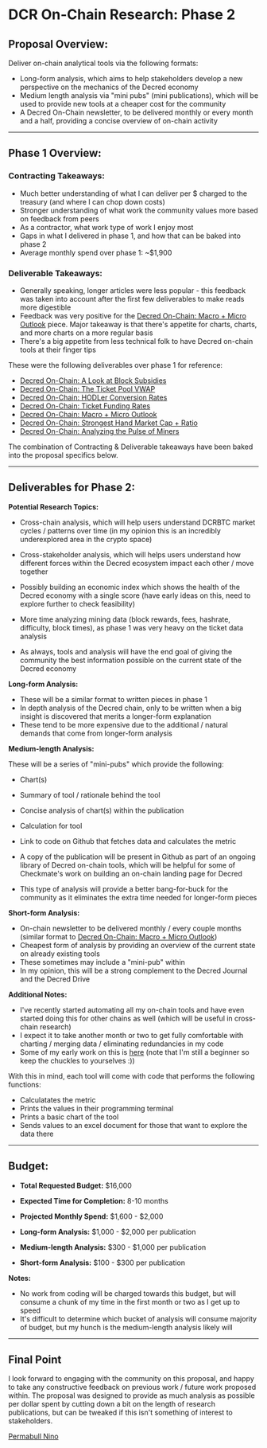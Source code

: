 # DCR On-Chain Research: Phase 2

## Proposal Overview:

Deliver on-chain analytical tools via the following formats:

- Long-form analysis, which aims to help stakeholders develop a new perspective on the mechanics of the Decred economy
- Medium length analysis via "mini pubs" (mini publications), which will be used to provide new tools at a cheaper cost for the community
- A Decred On-Chain newsletter, to be delivered monthly or every month and a half, providing a concise overview of on-chain activity

---

## Phase 1 Overview:

### Contracting Takeaways:

- Much better understanding of what I can deliver per $ charged to the treasury (and where I can chop down costs)
- Stronger understanding of what work the community values more based on feedback from peers
- As a contractor, what work type of work I enjoy most
- Gaps in what I delivered in phase 1, and how that can be baked into phase 2 
- Average monthly spend over phase 1: ~$1,900

### Deliverable Takeaways:

- Generally speaking, longer articles were less popular - this feedback was taken into account after the first few deliverables to make reads more digestible
- Feedback was very positive for the [Decred On-Chain: Macro + Micro Outlook](https://medium.com/@permabullnino/decred-on-chain-macro-micro-outlook-12a26930623e) piece. Major takeaway is that there's appetite for charts, charts, and more charts on a more regular basis
- There's a big appetite from less technical folk to have Decred on-chain tools at their finger tips

These were the following deliverables over phase 1 for reference:

- [Decred On-Chain: A Look at Block Subsidies](https://medium.com/@permabullnino/decred-on-chain-a-look-at-block-subsidies-6f5180932c9b)
- [Decred On-Chain: The Ticket Pool VWAP](https://medium.com/@permabullnino/decred-on-chain-the-ticket-pool-vwap-d0a3d1c42a3)
- [Decred On-Chain: HODLer Conversion Rates](https://medium.com/@permabullnino/decred-on-chain-hodler-conversion-rates-87e16a4c78cd)
- [Decred On-Chain: Ticket Funding Rates](https://medium.com/@permabullnino/decred-on-chain-ticket-funding-rates-4e7233c7b64f)
- [Decred On-Chain: Macro + Micro Outlook](https://medium.com/@permabullnino/decred-on-chain-macro-micro-outlook-12a26930623e)
- [Decred On-Chain: Strongest Hand Market Cap + Ratio](https://medium.com/@permabullnino/decred-on-chain-strongest-hand-market-cap-ratio-146d6854e1d6)
- [Decred On-Chain: Analyzing the Pulse of Miners](https://github.com/permabullnino/nino_on_chain/blob/master/RESEARCH/BLK_TIMES.md)

The combination of Contracting & Deliverable takeaways have been baked into the proposal specifics below.

---

## Deliverables for Phase 2:

**Potential Research Topics:**

- Cross-chain analysis, which will help users understand DCRBTC market cycles / patterns over time (in my opinion this is an incredibly underexplored area in the crypto space)
- Cross-stakeholder analysis, which will helps users understand how different forces within the Decred ecosystem impact each other / move together
- Possibly building an economic index which shows the health of the Decred economy with a single score (have early ideas on this, need to explore further to check feasibility)
- More time analyzing mining data (block rewards, fees, hashrate, difficulty, block times), as phase 1 was very heavy on the ticket data analysis

- As always, tools and analysis will have the end goal of giving the community the best information possible on the current state of the Decred economy

**Long-form Analysis:**

- These will be a similar format to written pieces in phase 1
- In depth analysis of the Decred chain, only to be written when a big insight is discovered that merits a longer-form explanation
- These tend to be more expensive due to the additional / natural demands that come from longer-form analysis

**Medium-length Analysis:**

These will be a series of "mini-pubs" which provide the following:
- Chart(s)
- Summary of tool / rationale behind the tool
- Concise analysis of chart(s) within the publication
- Calculation for tool
- Link to code on Github that fetches data and calculates the metric 
- A copy of the publication will be present in Github as part of an ongoing library of Decred on-chain tools, which will be helpful for some of Checkmate's work on building an on-chain landing page for Decred

- This type of analysis will provide a better bang-for-buck for the community as it eliminates the extra time needed for longer-form pieces

**Short-form Analysis:**

- On-chain newsletter to be delivered monthly / every couple months (similar format to [Decred On-Chain: Macro + Micro Outlook](https://medium.com/@permabullnino/decred-on-chain-macro-micro-outlook-12a26930623e))
- Cheapest form of analysis by providing an overview of the current state on already existing tools
- These sometimes may include a "mini-pub" within 
- In my opinion, this will be a strong complement to the Decred Journal and the Decred Drive

**Additional Notes:**

- I've recently started automating all my on-chain tools and have even started doing this for other chains as well (which will be useful in cross-chain research)
- I expect it to take another month or two to get fully comfortable with charting / merging data / eliminating redundancies in my code
- Some of my early work on this is [here](https://github.com/permabullnino/nino_on_chain) (note that I'm still a beginner so keep the chuckles to yourselves :))

With this in mind, each tool will come with code that performs the following functions:
- Calculatates the metric
- Prints the values in their programming terminal
- Prints a basic chart of the tool
- Sends values to an excel document for those that want to explore the data there

---

## Budget:

- **Total Requested Budget:** $16,000
- **Expected Time for Completion:** 8-10 months
- **Projected Monthly Spend:** $1,600 - $2,000

- **Long-form Analysis:** $1,000 - $2,000 per publication
- **Medium-length Analysis:** $300 - $1,000 per publication
- **Short-form Analysis:** $100 - $300 per publication 

**Notes:**
- No work from coding will be charged towards this budget, but will consume a chunk of my time in the first month or two as I get up to speed
- It's difficult to determine which bucket of analysis will consume majority of budget, but my hunch is the medium-length analysis likely will

---

## Final Point

I look forward to engaging with the community on this proposal, and happy to take any constructive feedback on previous work / future work proposed within. The proposal was designed to provide as much analysis as possible per dollar spent by cutting down a bit on the length of research publications, but can be tweaked if this isn't something of interest to stakeholders.

[Permabull Nino](https://twitter.com/PermabullNino)